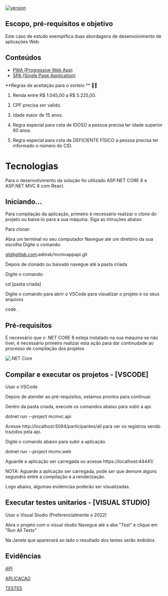 [![version](https://img.shields.io/badge/version-1.0.0-yellow.svg)](https://semver.org)


## Escopo, pré-requisitos e objetivo
Este caso de estudo exemplifica duas abordagens de desenvolvimento de aplicações Web.

## Conteúdos

- [PWA (Progressive Web App)](https://developer.mozilla.org/en-US/docs/Web/Progressive_web_apps)
- [SPA (Single Page Application)](https://developer.mozilla.org/en-US/docs/Glossary/SPA)

**Regras de aceitação para o sorteio **


1. Renda entre R$ 1.045,00 a R$ 5.225,00.

1. CPF precisa ser valido.

1. Idade maior de 15 anos.


1. Regra especial para cota de IDOSO a pessoa precisa ter idade superior 60 anos.
1. Regra especial para cota de DEFICIENTE FÍSICO a pessoa precisa ter informado o número do CID.


# Tecnologias 
Para o desenvolvimento da solução foi utilizado ASP.NET CORE 8 e ASP.NET MVC 8 com React.

## Iniciando...
Para compilação da aplicação, primeiro é necessário realizar o clone do projeto ou baixa-lo para a sua máquina.
Siga as intruções abaixo:

Para clonar: 

Abra um terminal no seu computador
Navegue até um diretório da sua escolha
Digite o comando: 

git@gitlab.com:admsk/mcmvappapi.git

Depois de clonado ou baixado navegue até a pasta criada

Digite  o comando: 

cd [pasta criada]

Digite o comando para abrir o VSCode para visualizar o projeto e os seus arquivos

code .



## Pré-requisitos
É necessário que o .NET CORE 8 esteja instalado na sua máquina se não tiver, é necessário primeiro realizar esta ação para dar continudade ao processo de compilação dos projetos

![.NET Core](https://dotnet.microsoft.com/pt-br/download/dotnet/8.0)

## Compilar e executar os projetos - [VSCODE] 
Usar o VSCode

Depois de atender ao pré-requisitos, estamos prontos para continuar.

Dentro da pasta criada, execute os comandos 
abaixo para subir a api.

dotnet run --project mcmvc.api

Acesse http://localhost:5094/participantes/all para ver os registros sendo trazidos pela api.


Digite o comando abaixo para subir a aplicação.

dotnet run --project mcmv.web

Aguarde a aplicação ser carregada ou acesse 
https://localhost:44441/

NOTA: Aguarde a aplicação ser carregada, pode ser que demore alguns segundos entre a compilação e a renderização.

Logo abaixo, algumas evidencias poderão ser visualizadas.

## Executar testes unitarios - [VISUAL STUDIO] 
Usar o Visual Studio (Preferencialmente o 2022)

Abra o projeto com o visual studio
Navegue até a aba "Test" e clique em "Run All Tests"

Na Janela que aparecerá ao lado o resultado dos testes serão exibidos.

## Evidências


[API](https://gitlab.com/admsk/mcmvappapi/-/blob/master/mcmv.web/ClientApp/imagens%20/endpoin-api-all.png?ref_type=heads)


[APLICACAO](https://gitlab.com/admsk/mcmvappapi/-/blob/master/mcmv.web/ClientApp/imagens%20/Captura%20de%20tela%20de%202024-09-16%2009-12-13.png?ref_type=heads)


[TESTES](https://gitlab.com/admsk/mcmvappapi/-/blob/master/mcmv.web/ClientApp/imagens%20/EvidenciaTestes.png?ref_type=heads)
